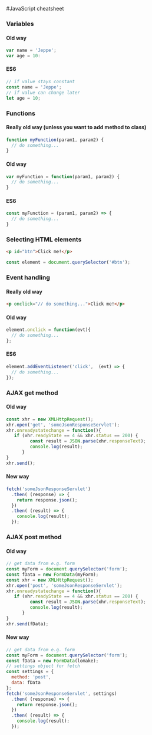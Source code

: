 #JavaScript cheatsheet

### Variables
#### Old way
```javascript
var name = 'Jeppe';
var age = 10:
```

#### ES6
```javascript
// if value stays constant
const name = 'Jeppe';
// if value can change later
let age = 10;
```

### Functions
#### Really old way (unless you want to add method to class)
```javascript
function myFunction(param1, param2) {
  // do something... 
}
```
#### Old way
```javascript
var myFunction = function(param1, param2) {
  // do something...
}
```
#### ES6
```javascript
const myFunction = (param1, param2) => {
  // do something...
}
```

### Selecting HTML elements
```html
<p id="btn">Click me!</p>
```
```javascript
const element = document.querySelector('#btn');
```

### Event handling
#### Really old way
```html
<p onclick="// do something...">Click me!</p>
```
#### Old way
```javascript
element.onclick = function(evt){
  // do something...
};
```
#### ES6
```javascript
element.addEventListener('click',  (evt) => {
  // do something...
});
```

### AJAX get method
#### Old way
```javascript
const xhr = new XMLHttpRequest();
xhr.open('get', 'someJsonResponseServlet');
xhr.onreadystatechange = function(){
   if (xhr.readyState == 4 && xhr.status == 200) {
         const result = JSON.parse(xhr.responseText);
         console.log(result);
      }
}
xhr.send();
```
#### New way
```javascript
fetch('someJsonResponseServlet')
  .then( (response) => {
    return response.json();
  })
  .then( (result) => {
    console.log(result);
  });
```

### AJAX post method
#### Old way
```javascript
// get data from e.g. form
const myForm = document.querySelector('form');
const fData = new FormData(myForm);
const xhr = new XMLHttpRequest();
xhr.open('post', 'someJsonResponseServlet');
xhr.onreadystatechange = function(){
   if (xhr.readyState == 4 && xhr.status == 200) {
         const result = JSON.parse(xhr.responseText);
         console.log(result);
      }
}
xhr.send(fData);
```
#### New way
```javascript
// get data from e.g. form
const myForm = document.querySelector('form');
const fData = new FormData(lomake);
// settings object for fetch 
const settings = {
  method: 'post',
  data: fData
};
fetch('someJsonResponseServlet', settings)
  .then( (response) => {
    return response.json();
  })
  .then( (result) => {
    console.log(result);
  });
```
